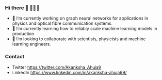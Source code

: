 ### Hi there 👋 👩🏻‍💻

- 🔭 I’m currently working on graph neural networks for applications in physics and optical fibre communication systems. 
- 🌱 I’m currently learning how to reliably scale machine learning models in production
- 👯 I’m looking to collaborate with scientists, physicists and machine learning engineers.


### Contact
- Twitter https://twitter.com/Akanksha_Ahuja9
- LinkedIn https://www.linkedin.com/in/akanksha-ahuja99/
<!-- - Email akanksha dot ahuja @ gmail dot com -->

<!-- ### Portfolio 
- Data Science
- Design

### Blog:
- Scientific Computing 
- Personal Development

### YouTube:
- Tutorials
- Talks

### Research 
- Google Scholar
- Published Books 

### Contact
- Twitter
- LinkedIn
- Email 
 --> 


<!-- - 🤔 I’m looking for help with 
 -->
<!-- - 💬 Ask me about ...
- 📫 How to reach me: ...
- 😄 Pronouns: 
- ⚡ Fun fact: ... -->

<!--
**akanksha-ahuja/akanksha-ahuja** is a ✨ _special_ ✨ repository because its `README.md` (this file) appears on your GitHub profile.

Here are some ideas to get you started:

- 🔭 I’m currently working on ...
- 🌱 I’m currently learning ...
- 👯 I’m looking to collaborate on ...
- 🤔 I’m looking for help with ...
- 💬 Ask me about ...
- 📫 How to reach me: ...
- 😄 Pronouns: ...
- ⚡ Fun fact: ...
-->
